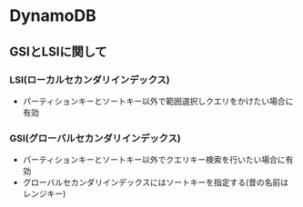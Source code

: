 # DynamoDB

## GSIとLSIに関して

### LSI(ローカルセカンダリインデックス)

- パーティションキーとソートキー以外で範囲選択しクエリをかけたい場合に有効

### GSI(グローバルセカンダリインデックス)

- パーティションキーとソートキー以外でクエリキー検索を行いたい場合に有効
- グローバルセカンダリインデックスにはソートキーを指定する(昔の名前はレンジキー)
 
